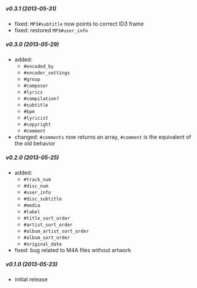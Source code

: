 ##### v0.3.1 (2013-05-31) #####
* fixed: `MP3#subtitle` now points to correct ID3 frame
* fixed: restored `MP3#user_info`

##### v0.3.0 (2013-05-29) #####
* added:
  - `#encoded_by`
  - `#encoder_settings`
  - `#group`
  - `#composer`
  - `#lyrics`
  - `#compilation?`
  - `#subtitle`
  - `#bpm`
  - `#lyricist`
  - `#copyright`
  - `#comment`
* changed: `#comments` now returns an array, `#comment` is the
  equivalent of the old behavior

##### v0.2.0 (2013-05-25) #####
* added:
  - `#track_num`
  - `#disc_num`
  - `#user_info`
  - `#disc_subtitle`
  - `#media`
  - `#label`
  - `#title_sort_order`
  - `#artist_sort_order`
  - `#album_artist_sort_order`
  - `#album_sort_order`
  - `#original_date`
* fixed: bug related to M4A files without artwork

##### v0.1.0 (2013-05-23) #####
* initial release
